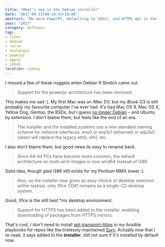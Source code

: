 ```yaml
---
title: "What’s new in the Debian installer"
date: "2017-09-21T09:10:41+10:00"
abstract: "No more PowerPC, defaulting to 32bit, and HTTPS apt in the installer"
year: "2017"
category: Software
tag:
- linux
- debian
- retro
- nostalgia
- powerpc
- apple
- ibook
location: sydney
---
```

I missed a few of these nuggets when Debian 9 Stretch came out:

> Support for the powerpc architecture has been removed.

This makes me sad :(. My first Mac was an iMac DV, but my iBook G3 is still probably my favourite computer I've ever had. It's had Mac OS 9, Mac OS X, Yellow Dog, Gentoo, the BSDs, but I guess [no longer Debian] – and Ubuntu by extension. I don't blame them, but feels like the end of an era.

> The installer and the installed systems use a new standard naming scheme for network interfaces. ens0 or enp1s1 (ethernet) or wlp3s0 (wlan) will replace the legacy eth0, eth1, etc.

I also don't blame them, but good news its easy to rename back.

> Since 64-bit PCs have become more common, the default architecture on multi-arch images is now amd64 instead of i386.

Solid idea, though glad i386 still exists for my Pentium MMX tower :).

> Also, as the installer now gives an easy choice of desktop selection within tasksel, only Xfce CD#1 remains as a single-CD desktop system.

Good, Xfce is the still best *nix desktop environment.

> Support for HTTPS has been added to the installer, enabling downloading of packages from HTTPS mirrors.

That's cool, I don't need to install [apt-transport-https] in my Ansible playbooks for repos like the tirelessly-maintained [Sury]. Actually now that I re-read, it says added to the **installer**, still not sure if it's installed by default now.

[no longer Debian]: https://www.debian.org/releases/jessie/powerpc/ch05s01.html.en "Debian Jessie PowerPC release notes"
[apt-transport-https]: https://packages.debian.org/sid/apt-transport-https
[Sury]: http://deb.sury.org
